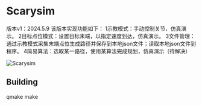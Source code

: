 Scarysim
========

版本v1：2024.5.9
该版本实现功能如下：
1示教模式：手动控制关节，仿真演示。
2目标点位模式：设置目标末端，以指定速度到达，仿真演示。
3文件管理：通过示教模式采集末端点位生成路径并保存到本地json文件；读取本地json文件到程序。
4简易算法：选取某一路径，使用某算法完成规划，仿真演示（待解决）

![Scarysim](scarysim.png "Scarysim")

Building
--------

  qmake
  make
